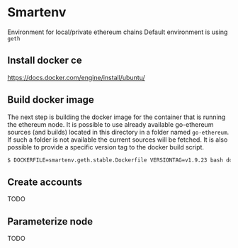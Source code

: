 # Smartenv

Environment for local/private ethereum chains 
Default environment is using `geth`

## Install docker ce 

https://docs.docker.com/engine/install/ubuntu/

## Build docker image 

The next step is building the docker image for the container that is running the ethereum node. 
It is possible to use already available go-ethereum sources (and builds) located in this directory
in a folder named `go-ethereum`. If such a folder is not available the current sources will be fetched. 
It is also possible to provide a specific version tag to the docker build script. 
```bash
$ DOCKERFILE=smartenv.geth.stable.Dockerfile VERSIONTAG=v1.9.23 bash docker_build_smartenv.sh
```

## Create accounts 
TODO

## Parameterize node
TODO


